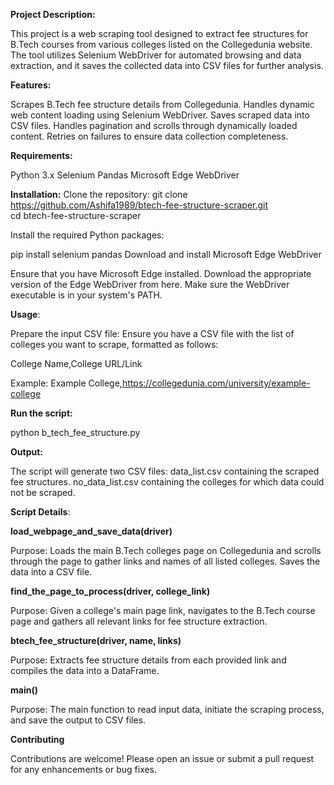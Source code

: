 **Project Description:**

This project is a web scraping tool designed to extract fee structures for B.Tech courses from various colleges listed on the Collegedunia website. The tool utilizes Selenium WebDriver for automated browsing and data extraction, and it saves the collected data into CSV files for further analysis.

**Features:**

Scrapes B.Tech fee structure details from Collegedunia.
Handles dynamic web content loading using Selenium WebDriver.
Saves scraped data into CSV files.
Handles pagination and scrolls through dynamically loaded content.
Retries on failures to ensure data collection completeness.

**Requirements:**

Python 3.x
Selenium
Pandas
Microsoft Edge WebDriver

**Installation:**
Clone the repository:
git clone https://github.com/Ashifa1989/btech-fee-structure-scraper.git  
cd btech-fee-structure-scraper

Install the required Python packages:

pip install selenium pandas
Download and install Microsoft Edge WebDriver

Ensure that you have Microsoft Edge installed.
Download the appropriate version of the Edge WebDriver from here.
Make sure the WebDriver executable is in your system's PATH.

**Usage**: 

Prepare the input CSV file:
Ensure you have a CSV file with the list of colleges you want to scrape, formatted as follows:

College Name,College URL/Link

Example:
Example College,https://collegedunia.com/university/example-college

**Run the script:**

python b_tech_fee_structure.py 

**Output:**

The script will generate two CSV files:
data_list.csv containing the scraped fee structures. 
no_data_list.csv containing the colleges for which data could not be scraped. 

**Script Details**:

**load_webpage_and_save_data(driver)**

Purpose: Loads the main B.Tech colleges page on Collegedunia and scrolls through the page to gather links and names of all listed colleges. Saves the data into a CSV file.

**find_the_page_to_process(driver, college_link)**

Purpose: Given a college's main page link, navigates to the B.Tech course page and gathers all relevant links for fee structure extraction.

**btech_fee_structure(driver, name, links)**

Purpose: Extracts fee structure details from each provided link and compiles the data into a DataFrame.

**main()**

Purpose: The main function to read input data, initiate the scraping process, and save the output to CSV files.

**Contributing**

Contributions are welcome! Please open an issue or submit a pull request for any enhancements or bug fixes.

